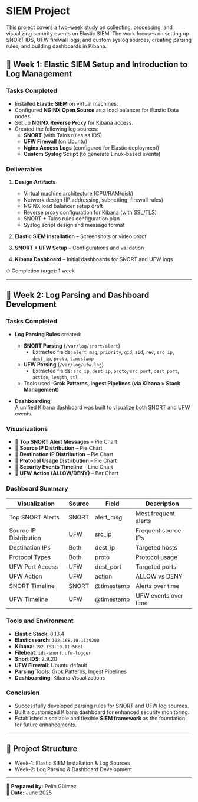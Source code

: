 # SIEM Project

This project covers a two-week study on collecting, processing, and visualizing security events on Elastic SIEM. The work focuses on setting up SNORT IDS, UFW firewall logs, and custom syslog sources, creating parsing rules, and building dashboards in Kibana.  

## 📌 Week 1: Elastic SIEM Setup and Introduction to Log Management

### Tasks Completed
- Installed **Elastic SIEM** on virtual machines.  
- Configured **NGINX Open Source** as a load balancer for Elastic Data nodes.  
- Set up **NGINX Reverse Proxy** for Kibana access.  
- Created the following log sources:
  - **SNORT** (with Talos rules as IDS)  
  - **UFW Firewall** (on Ubuntu)  
  - **Nginx Access Logs** (configured for Elastic deployment)  
  - **Custom Syslog Script** (to generate Linux-based events)  

### Deliverables
1. **Design Artifacts**  
   - Virtual machine architecture (CPU/RAM/disk)  
   - Network design (IP addressing, subnetting, firewall rules)  
   - NGINX load balancer setup draft  
   - Reverse proxy configuration for Kibana (with SSL/TLS)  
   - SNORT + Talos rules configuration plan  
   - Syslog script design and message format  

2. **Elastic SIEM Installation** – Screenshots or video proof  

3. **SNORT + UFW Setup** – Configurations and validation  

4. **Kibana Dashboard** – Initial dashboards for SNORT and UFW logs  

⏱ Completion target: 1 week  

---

## 📌 Week 2: Log Parsing and Dashboard Development

### Tasks Completed
- **Log Parsing Rules** created:
  - **SNORT Parsing** (`/var/log/snort/alert`)
    - Extracted fields: `alert_msg`, `priority`, `gid`, `sid`, `rev`, `src_ip`, `dest_ip`, `proto`, `timestamp`
  - **UFW Parsing** (`/var/log/ufw.log`)
    - Extracted fields: `src_ip`, `dest_ip`, `proto`, `src_port`, `dest_port`, `action`, `length`, `ttl`
  - Tools used: **Grok Patterns**, **Ingest Pipelines (via Kibana > Stack Management)**  

- **Dashboarding**  
  A unified Kibana dashboard was built to visualize both SNORT and UFW events.  

### Visualizations
- 🔹 **Top SNORT Alert Messages** – Pie Chart  
- 🔹 **Source IP Distribution** – Pie Chart  
- 🔹 **Destination IP Distribution** – Pie Chart  
- 🔹 **Protocol Usage Distribution** – Pie Chart  
- 🔹 **Security Events Timeline** – Line Chart  
- 🔹 **UFW Action (ALLOW/DENY)** – Bar Chart  

### Dashboard Summary
| Visualization            | Source | Field        | Description |
|--------------------------|--------|-------------|-------------|
| Top SNORT Alerts         | SNORT  | alert_msg   | Most frequent alerts |
| Source IP Distribution   | UFW    | src_ip      | Frequent source IPs |
| Destination IPs          | Both   | dest_ip     | Targeted hosts |
| Protocol Types           | Both   | proto       | Protocol usage |
| UFW Port Access          | UFW    | dest_port   | Targeted ports |
| UFW Action               | UFW    | action      | ALLOW vs DENY |
| SNORT Timeline           | SNORT  | @timestamp  | Alerts over time |
| UFW Timeline             | UFW    | @timestamp  | UFW events over time |

### Tools and Environment
- **Elastic Stack**: 8.13.4  
- **Elasticsearch**: `192.168.10.11:9200`  
- **Kibana**: `192.168.10.11:5601`  
- **Filebeat**: `ids-snort`, `ufw-logger`  
- **Snort IDS**: 2.9.20  
- **UFW Firewall**: Ubuntu default  
- **Parsing Tools**: Grok Patterns, Ingest Pipelines  
- **Dashboarding**: Kibana Visualizations  

### Conclusion
- Successfully developed parsing rules for SNORT and UFW log sources.  
- Built a customized Kibana dashboard for enhanced security monitoring.  
- Established a scalable and flexible **SIEM framework** as the foundation for future enhancements.  

---

## 📂 Project Structure
- Week-1: Elastic SIEM Installation & Log Sources  
- Week-2: Log Parsing & Dashboard Development  

---
👤 **Prepared by:** Pelin Gülmez  
📅 **Date:** June 2025
